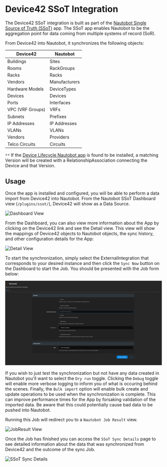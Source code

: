 # Device42 SSoT Integration

The Device42 SSoT integration is built as part of the [Nautobot Single Source of Truth (SSoT)](https://github.com/nautobot/nautobot-app-ssot) app. The SSoT app enables Nautobot to be the aggregation point for data coming from multiple systems of record (SoR).

From Device42 into Nautobot, it synchronizes the following objects:

| Device42                | Nautobot                     |
| ----------------------- | ---------------------------- |
| Buildings               | Sites                        |
| Rooms                   | RackGroups                   |
| Racks                   | Racks                        |
| Vendors                 | Manufacturers                |
| Hardware Models         | DeviceTypes                  |
| Devices                 | Devices                      |
| Ports                   | Interfaces                   |
| VPC (VRF Groups)        | VRFs                         |
| Subnets                 | Prefixes                     |
| IP Addresses            | IP Addresses                 |
| VLANs                   | VLANs                        |
| Vendors                 | Providers                    |
| Telco Circuits          | Circuits                     |

`**` If the [Device Lifecycle Nautobot app](https://github.com/nautobot/nautobot-app-device-lifecycle-mgmt) is found to be installed, a matching Version will be created with a RelationshipAssociation connecting the Device and that Version.

## Usage

Once the app is installed and configured, you will be able to perform a data import from Device42 into Nautobot. From the Nautobot SSoT Dashboard view (`/plugins/ssot/`), Device42 will show as a Data Source.

![Dashboard View](../../images/device42_dashboard.png)

From the Dashboard, you can also view more information about the App by clicking on the Device42 link and see the Detail view. This view will show the mappings of Device42 objects to Nautobot objects, the sync history, and other configuration details for the App:

![Detail View](../../images/device42_detail-view.png)

To start the synchronization, simply select the ExternalIntegration that corresponds to your desired instance and then click the `Sync Now` button on the Dashboard to start the Job. You should be presented with the Job form below:

![Job Form](../../images/device42_job-form.png)

If you wish to just test the synchronization but not have any data created in Nautobot you'll want to select the `Dry run` toggle. Clicking the `Debug` toggle will enable more verbose logging to inform you of what is occuring behind the scenes. Finally, the `Bulk import` option will enable bulk create and update operations to be used when the synchronization is complete. This can improve performance times for the App by forsaking validation of the imported data. Be aware that this could potentially cause bad data to be pushed into Nautobot.

Running this Job will redirect you to a `Nautobot Job Result` view.

![JobResult View](../../images/device42_jobresult.png)

Once the Job has finished you can access the `SSoT Sync Details` page to see detailed information about the data that was synchronized from Device42 and the outcome of the sync Job.

![SSoT Sync Details](../../images/device42_ssot-sync-details.png)
